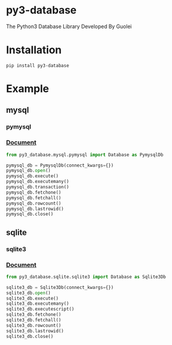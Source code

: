 # py3-database

The Python3 Database Library Developed By Guolei

# Installation

```shell
pip install py3-database
```

# Example

## mysql

### pymysql

### [Document](https://pymysql.readthedocs.io/en/latest/index.html)

```python
from py3_database.mysql.pymysql import Database as PymysqlDb

pymysql_db = PymysqlDb(connect_kwargs={})
pymysql_db.open()
pymysql_db.execute()
pymysql_db.executemany()
pymysql_db.transaction()
pymysql_db.fetchone()
pymysql_db.fetchall()
pymysql_db.rowcount()
pymysql_db.lastrowid()
pymysql_db.close()
```

## sqlite

### sqlite3

### [Document](https://docs.python.org/zh-cn/3.12/library/sqlite3.html#)

```python
from py3_database.sqlite.sqlite3 import Database as Sqlite3Db

sqlite3_db = Sqlite3Db(connect_kwargs={})
sqlite3_db.open()
sqlite3_db.execute()
sqlite3_db.executemany()
sqlite3_db.executescript()
sqlite3_db.fetchone()
sqlite3_db.fetchall()
sqlite3_db.rowcount()
sqlite3_db.lastrowid()
sqlite3_db.close()
```
